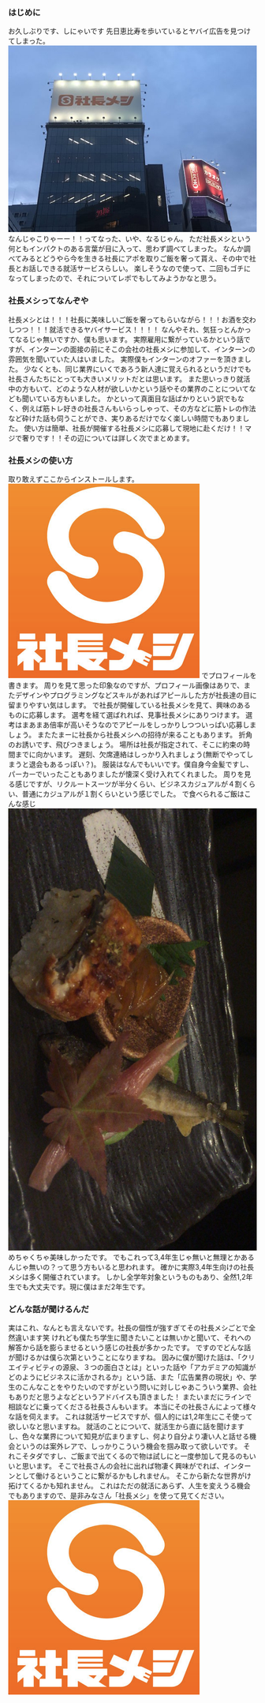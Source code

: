 ### はじめに
お久しぶりです、しにゃいです
先日恵比寿を歩いているとヤバイ広告を見つけてしまった。
<img src="/static/18-2.jpg">
なんじゃこりゃーー！！ってなった、いや、なるじゃん。
ただ社長メシという何ともインパクトのある言葉が目に入って、思わず調べてしまった。
なんか調べてみるとどうやら今を生きる社長にアポを取りご飯を奢って貰え、その中で社長とお話しできる就活サービスらしい。
楽しそうなので使って、二回もゴチになってしまったので、それについてレポでもしてみようかなと思う。
### 社長メシってなんぞや
社長メシとは！！！社長に美味しいご飯を奢ってもらいながら！！！お酒を交わしつつ！！！就活できるヤバイサービス！！！！
なんやそれ、気狂っとんかってなるじゃ無いですか、僕も思います。
実際雇用に繋がっているかという話ですが、インターンの面接の前にそこの会社の社長メシに参加して、インターンの雰囲気を聞いていた人はいました。
実際僕もインターンのオファーを頂きました。
少なくとも、同じ業界にいくであろう新人達に覚えられるというだけでも社長さんたちにとっても大きいメリットだとは思います。
また思いっきり就活中の方もいて、どのような人材が欲しいかという話やその業界のことについてなども聞いている方もいました。
かといって真面目な話ばかりという訳でもなく、例えば筋トレ好きの社長さんもいらっしゃって、その方などに筋トレの作法など砕けた話も伺うことができ、実りあるだけでなく楽しい時間でもありました。
使い方は簡単、社長が開催する社長メシに応募して現地に赴くだけ！！マジで奢りです！！その辺については詳しく次でまとめます。
### 社長メシの使い方
取り敢えずここからインストールします。
<a href="https://itunes.apple.com/jp/app/%E7%A4%BE%E9%95%B7%E3%81%A8%E5%AD%A6%E7%94%9F%E3%81%8C%E7%9B%B4%E6%8E%A5%E5%87%BA%E4%BC%9A%E3%81%88%E3%82%8B%E5%B0%B1%E6%B4%BB%E3%82%A2%E3%83%97%E3%83%AA-%E7%A4%BE%E9%95%B7%E3%83%A1%E3%82%B7/id1359582806?mt=8"><img src="/static/19-1.png"></a>
でプロフィールを書きます。
周りを見て思った印象なのですが、プロフィール画像はありで、またデザインやプログラミングなどスキルがあればアピールした方が社長達の目に留まりやすい気はします。
で社長が開催している社長メシを見て、興味のあるものに応募します。
選考を経て選ばれれば、見事社長メシにありつけます。
選考はまあまあ倍率が高いそうなのでアピールをしっかりしつついっぱい応募しましょう。
またたまーに社長から社長メシへの招待が来ることもあります。
折角のお誘いです、飛びつきましょう。
場所は社長が指定されて、そこに約束の時間までに向かいます。
遅刻、欠席連絡はしっかり入れましょう(無断でやってしまうと退会もあるっぽい？)。
服装はなんでもいいです。僕自身今金髪ですし、パーカーでいったこともありましたが懐深く受け入れてくれました。
周りを見る感じですが、リクルートスーツが半分くらい、ビジネスカジュアルが４割くらい、普通にカジュアルが１割くらいという感じでした。
で食べられるご飯はこんな感じ
<img src="/static/19-3.png">
めちゃくちゃ美味しかったです。
でもこれって3,4年生じゃ無いと無理とかあるんじゃ無いの？って思う方もいると思われます。
確かに実際3,4年生向けの社長メシは多く開催されています。
しかし全学年対象というものもあり、全然1,2年生でも大丈夫です。現に僕はまだ2年生です。
### どんな話が聞けるんだ
実はこれ、なんとも言えないです。社長の個性が強すぎてその社長メシごとで全然違います笑
けれども僕たち学生に聞きたいことは無いかと聞いて、それへの解答から話を膨らませるという感じの社長が多かったです。
ですのでどんな話が聞けるかは僕ら次第ということになりますね。
因みに僕が聞けた話は、「クリエイティビティの源泉、３つの面白さとは」といった話や「アカデミアの知識がどのようにビジネスに活かされるか」という話、また「広告業界の現状」や、学生のこんなことをやりたいのですがという問いに対しじゃあこういう業界、会社もありだと思うよなどというアドバイスも頂きました！
またいまだにラインで相談などに乗ってくださる社長さんもいます。
本当にその社長さんによって様々な話を伺えます。
これは就活サービスですが、個人的には1,2年生にこそ使って欲しいなと思いますね。
就活のことについて、就活生から直に話を聞けますし、色々な業界について知見が広まりますし、何より自分より凄い人と話せる機会というのは案外レアで、しっかりこういう機会を掴み取って欲しいです。
それこそタダですし、ご飯まで出てくるので物は試しにと一度参加して見るのもいいと思います。
そこで社長さんの会社に出れば物凄く興味がでれば、インターンとして働けるということに繋がるかもしれません。
そこから新たな世界がけ拓けてくるかも知れません。
これはただの就活にあらず、人生を変えうる機会でもありますので、是非みなさん「社長メシ」を使って見てください。
<a href="https://itunes.apple.com/jp/app/%E7%A4%BE%E9%95%B7%E3%81%A8%E5%AD%A6%E7%94%9F%E3%81%8C%E7%9B%B4%E6%8E%A5%E5%87%BA%E4%BC%9A%E3%81%88%E3%82%8B%E5%B0%B1%E6%B4%BB%E3%82%A2%E3%83%97%E3%83%AA-%E7%A4%BE%E9%95%B7%E3%83%A1%E3%82%B7/id1359582806?mt=8"><img src="/static/19-1.png"></a>